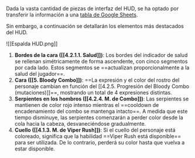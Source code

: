 
Dada la vasta cantidad de piezas de interfaz del HUD, se ha optado por transferir la información a una [tabla de Google Sheets](https://docs.google.com/spreadsheets/d/1hOGiz5BhPVEQA3dbyCqiwdDWB4vAB_6pDW5Fb3lHAlk/edit?usp=sharing).

Sin embargo, a continuación se detallarán los elementos más destacados del HUD.

![[Espalda HUD.png]]

1. **Bordes de la cara ([[4.2.1.1. Salud]])**: Los bordes del indicador de salud se rellenan simétricamente de forma ascendente, con cinco segmentos por cada lado. Estos segmentos se ==actualizan proporcionalmente a la salud del jugador==.
2. **Cara ([[5. Bloody Combo]])**: ==La expresión y el color del rostro del personaje cambian en función del [[4.2.5. Progresión del Bloody Combo (mutaciones)]]==, mostrando un total de 4 expresiones distintas.
3. **Serpientes en los hombros ([[4.2.4. M. de Combo]])**: Las serpientes se mantienen de color rojo intenso mientras el ==cooldown de encadenamiento del combo se mantenga intacto==. A medida que este tiempo disminuye, las serpientes comenzarán a perder color desde la cola hacia la cabeza, desvaneciéndose gradualmente.
4. **Cuello ([[4.1.3. M. de Viper Rush]])**: Si el cuello del personaje está coloreado, significa que la habilidad ==Viper Rush está disponible== para ser utilizada. De lo contrario, perderá su color hasta que vuelva a estar disponible.

